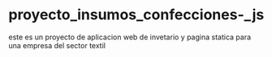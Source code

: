 # proyecto_insumos_confecciones-_js




este es un proyecto de aplicacion web de invetario y pagina statica para una empresa del sector textil
